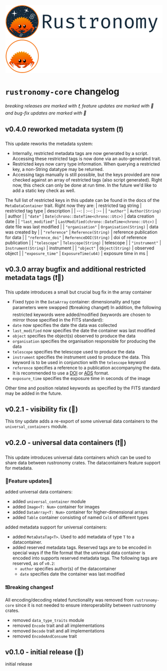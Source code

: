 ![rustronomy_dark_banner](https://github.com/smups/rustronomy/blob/main/logos/Rustronomy_github_banner_dark.png?raw=true#gh-light-mode-only)
![rustronomy_light_banner](https://github.com/smups/rustronomy/blob/main/logos/Rustronomy_github_banner_light.png#gh-dark-mode-only)
# `rustronomy-core` changelog
_breaking releases are marked with ❗️, feature updates are marked with 🌟 and
bug-fix updates are marked with 👾_

## v0.4.0 reworked metadata system (❗️)
This update reworks the metadata system:
- Internally, restricted metadata tags are now generated by a script.
Accessing these restricted tags is now done via an auto-generated trait. 
- Restricted keys now carry type information. When querying a restricted key, a
non-String datatype may be returned.
- Accessing tags manually is still possible, but the keys provided are now checked against an array of restricted tags (also script generated). Right now, this
check can only be done at run time. In the future we'd like to add a static key
check as well.

The full list of restricted keys in this update can be found in the docs of the
`MetaDataContainer` trait. Right now they are:
| restricted tag string | restricted tag type | description |
| --: | :--: | :-- |
| `"author"` | `Author(String)` | author |
| `"date"` | `Date(chrono::DateTime<chrono::Utc>)` | data creation date |
| `"last_modified"` | `LastModified(chrono::DateTime<chrono::Utc>)` | date file was last modified |
| `"organisation"` | `Organisation(String)` | data was created by |
| `"reference"` | `Reference(String)` | reference publication for data |
| `"reference_doi"` | `ReferenceDOI(String)` | doi of reference publication |
| `"telescope"` | `Telescope(String)` | telescope |
| `"instrument"` | `Instrument(String)` | instrument |
| `"object"` | `Object(String)` | observed object |
| `"exposure_time"` | `ExposureTime(u64)` | exposure time in ms |

## v0.3.0 array bugfix and additional restricted metadata tags (❗️👾)
This update introduces a small but crucial bug fix in the array container
- Fixed typo in the `DataArray` container: dimensionality and type parameters
were swapped (❗️breaking change❗️)
In addition, the following restricted keywords were added/modified (keywords
are chosen to mirror those specified in the FITS standard):
- `date` now specifies the date the data was collected
- `last_modified` now specifies the date the container was last modified
- `object` specifies the object(s) observed to produce the data
- `organisation` specifies the organisation responsible for producing the data
- `telescope` specifies the telescope used to produce the data
- `instrument` specifies the instrument used to produce the data. This keyword is
to be used in conjunction with the `telescope` keyword
- `reference` specifies a reference to a publication accompanying the data. It is
recommended to use a [DOI](https://doi.org) or [ADS](https://ads.harvard.edu)
format.
- `exposure_time` specifies the exposure time in seconds of the image

Other time and position related keywords as specified by the FITS standard may
be added in the future. 

## v0.2.1 - visibility fix (👾)
This tiny update adds a re-export of some universal data containers to the 
`universal_containers` module.

## v0.2.0 - universal data containers (❗️🌟)
This update introduces universal data containers which can be used to share data
between rustronomy crates. The datacontainers feature support for metadata.
### 🌟Feature updates🌟
added universal data containers:
- added `universal_container` module
- added `Image<T: Num>` container for images
- added `DataArray<T: Num>` container for higher-dimensional arrays
- added `Table` container consisting of named `Col`s of different types

added metadata support for universal containers:
- added `MetaDataTag<T>`. Used to add metadata of type `T` to a datacontainer.
- added reserved metadata tags. Reserved tags are to be encoded in special ways
if the file format that the universal data container is encoded into supports
reserved metadata tags. The following tags are reserved, as of `v0.2`:
  - `author` specifies author(s) of the datacontainer
  - `date` specifies date the container was last modified

### ❗️Breaking changes❗️
All encoding/decoding related functionality was removed from `rustronomy-core`
since it is not needed to ensure interoperability between rustronomy crates.
- removed `data_type_traits` module
- removed `Encode` trait and all implementations
- removed `Decode` trait and all implementations
- removed `EncodeAndConsume` trait

## v0.1.0 - initial release (🌟)
initial release